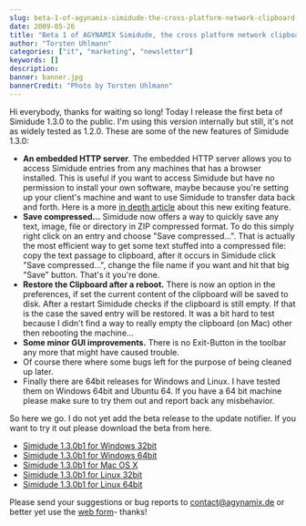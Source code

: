```yaml
---
slug: beta-1-of-agynamix-simidude-the-cross-platform-network-clipboard-is-available
date: 2009-05-26
title: "Beta 1 of AGYNAMIX Simidude, the cross platform network clipboard is available"
author: "Torsten Uhlmann"
categories: ["it", "marketing", "newsletter"]
keywords: []
description:
banner: banner.jpg
bannerCredit: "Photo by Torsten Uhlmann"
---
```


Hi everybody, thanks for waiting so long! Today I release the first beta of Simidude 1.3.0 to the public. I'm using this version internally but still, it's not as widely tested as 1.2.0. These are some of the new features of Simidude 1.3.0:

-   **An embedded HTTP server**. The embedded HTTP server allows you to access Simidude entries from any machines that has a browser installed. This is useful if you want to access Simidude but have no permission to install your own software, maybe because you're setting up your client's machine and want to use Simidude to transfer data back and forth. Here is a more [in depth article](http://www.simidude.com/blog/2009/version-13-beta-of-the-network-clipboard-agynamix-simidude-is-coming/) about this new exiting feature.
-   **Save compressed...** Simidude now offers a way to quickly save any text, image, file or directory in ZIP compressed format. To do this simply right click on an entry and choose "Save compressed...". That is actually the most efficient way to get some text stuffed into a compressed file: copy the text passage to clipboard, after it occurs in Simidude click "Save compressed...", change the file name if you want and hit that big "Save" button. That's it you're done.
-   **Restore the Clipboard after a reboot.** There is now an option in the preferences, if set the current content of the clipboard will be saved to disk. After a restart Simidude checks if the clipboard is still empty. If that is the case the saved entry will be restored. It was a bit hard to test because I didn't find a way to really empty the clipboard (on Mac) other then rebooting the machine...
-   **Some minor GUI improvements.** There is no Exit-Button in the toolbar any more that might have caused trouble.
-   Of course there where some bugs left for the purpose of being cleaned up later.
-   Finally there are 64bit releases for Windows and Linux. I have tested them on Windows 64bit and Ubuntu 64. If you have a 64 bit machine please make sure to try them out and report back any misbehavior.

So here we go. I do not yet add the beta release to the update notifier. If you want to try it out please download the beta from here.

-   [Simidude 1.3.0b1 for Windows 32bit](./simidude-win32-1_3_0b1.exe)
-   [Simidude 1.3.0b1 for Windows 64bit](./simidude-win64-1_3_0b11.exe)
-   [Simidude 1.3.0b1 for Mac OS X](./simidude-osx-1_3_0b1.dmg)
-   [Simidude 1.3.0b1 for Linux 32bit](./simidude-linux_x86-1_3_0b1.sh)
-   [Simidude 1.3.0b1 for Linux 64bit](./simidude-linux_x86_64-1_3_0b1.sh)

Please send your suggestions or bug reports to <contact@agynamix.de> or better yet use the [web form](http://helpdesk.agynamix.de/index.php?pg=request)- thanks!
